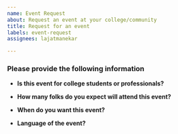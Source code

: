 ```yaml
---
name: Event Request
about: Request an event at your college/community
title: Request for an event
labels: event-request
assignees: lajatmanekar

---
```


### Please provide the following information

- **Is this event for college students or professionals?** <Add details>

- **How many folks do you expect will attend this event?** <Add expected number>

- **When do you want this event?** <Add date>

- **Language of the event?** <Add language>
